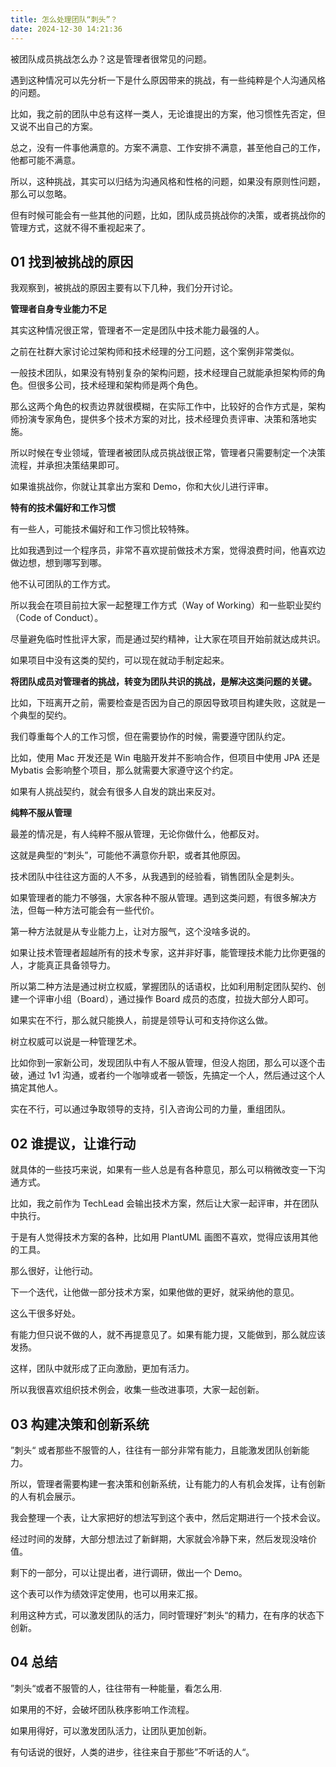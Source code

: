 ```yaml
---
title: 怎么处理团队“刺头”？
date: 2024-12-30 14:21:36   
---
```


被团队成员挑战怎么办？这是管理者很常见的问题。

遇到这种情况可以先分析一下是什么原因带来的挑战，有一些纯粹是个人沟通风格的问题。

比如，我之前的团队中总有这样一类人，无论谁提出的方案，他习惯性先否定，但又说不出自己的方案。

总之，没有一件事他满意的。方案不满意、工作安排不满意，甚至他自己的工作，他都可能不满意。

所以，这种挑战，其实可以归结为沟通风格和性格的问题，如果没有原则性问题，那么可以忽略。

但有时候可能会有一些其他的问题，比如，团队成员挑战你的决策，或者挑战你的管理方式，这就不得不重视起来了。

## 01 找到被挑战的原因

我观察到，被挑战的原因主要有以下几种，我们分开讨论。

**管理者自身专业能力不足**

其实这种情况很正常，管理者不一定是团队中技术能力最强的人。

之前在社群大家讨论过架构师和技术经理的分工问题，这个案例非常类似。

一般技术团队，如果没有特别复杂的架构问题，技术经理自己就能承担架构师的角色。但很多公司，技术经理和架构师是两个角色。

那么这两个角色的权责边界就很模糊，在实际工作中，比较好的合作方式是，架构师扮演专家角色，提供多个技术方案的对比，技术经理负责评审、决策和落地实施。

所以时候在专业领域，管理者被团队成员挑战很正常，管理者只需要制定一个决策流程，并承担决策结果即可。

如果谁挑战你，你就让其拿出方案和 Demo，你和大伙儿进行评审。

**特有的技术偏好和工作习惯**

有一些人，可能技术偏好和工作习惯比较特殊。

比如我遇到过一个程序员，非常不喜欢提前做技术方案，觉得浪费时间，他喜欢边做边想，想到哪写到哪。

他不认可团队的工作方式。

所以我会在项目前拉大家一起整理工作方式（Way of Working）和一些职业契约（Code of Conduct）。

尽量避免临时性批评大家，而是通过契约精神，让大家在项目开始前就达成共识。

如果项目中没有这类的契约，可以现在就动手制定起来。

**将团队成员对管理者的挑战，转变为团队共识的挑战，是解决这类问题的关键。**

比如，下班离开之前，需要检查是否因为自己的原因导致项目构建失败，这就是一个典型的契约。

我们尊重每个人的工作习惯，但在需要协作的时候，需要遵守团队约定。

比如，使用 Mac 开发还是 Win 电脑开发并不影响合作，但项目中使用 JPA 还是 Mybatis 会影响整个项目，那么就需要大家遵守这个约定。

如果有人挑战契约，就会有很多人自发的跳出来反对。

**纯粹不服从管理**

最差的情况是，有人纯粹不服从管理，无论你做什么，他都反对。

这就是典型的“刺头”，可能他不满意你升职，或者其他原因。

技术团队中往往这方面的人不多，从我遇到的经验看，销售团队全是刺头。

如果管理者的能力不够强，大家各种不服从管理。遇到这类问题，有很多解决方法，但每一种方法可能会有一些代价。

第一种方法就是从专业能力上，让对方服气，这个没啥多说的。

如果让技术管理者超越所有的技术专家，这并非好事，能管理技术能力比你更强的人，才能真正具备领导力。

所以第二种方法是通过树立权威，掌握团队的话语权，比如利用制定团队契约、创建一个评审小组（Board），通过操作 Board 成员的态度，拉拢大部分人即可。

如果实在不行，那么就只能换人，前提是领导认可和支持你这么做。

树立权威可以说是一种管理艺术。

比如你到一家新公司，发现团队中有人不服从管理，但没人抱团，那么可以逐个击破，通过 1v1 沟通，或者约一个咖啡或者一顿饭，先搞定一个人，然后通过这个人搞定其他人。

实在不行，可以通过争取领导的支持，引入咨询公司的力量，重组团队。

## 02 谁提议，让谁行动

就具体的一些技巧来说，如果有一些人总是有各种意见，那么可以稍微改变一下沟通方式。

比如，我之前作为 TechLead 会输出技术方案，然后让大家一起评审，并在团队中执行。

于是有人觉得技术方案的各种，比如用 PlantUML 画图不喜欢，觉得应该用其他的工具。

那么很好，让他行动。

下一个迭代，让他做一部分技术方案，如果他做的更好，就采纳他的意见。

这么干很多好处。

有能力但只说不做的人，就不再提意见了。如果有能力提，又能做到，那么就应该发扬。

这样，团队中就形成了正向激励，更加有活力。

所以我很喜欢组织技术例会，收集一些改进事项，大家一起创新。

## 03 构建决策和创新系统

”刺头“ 或者那些不服管的人，往往有一部分非常有能力，且能激发团队创新能力。

所以，管理者需要构建一套决策和创新系统，让有能力的人有机会发挥，让有创新的人有机会展示。

我会整理一个表，让大家把好的想法写到这个表中，然后定期进行一个技术会议。

经过时间的发酵，大部分想法过了新鲜期，大家就会冷静下来，然后发现没啥价值。

剩下的一部分，可以让提出者，进行调研，做出一个 Demo。

这个表可以作为绩效评定使用，也可以用来汇报。

利用这种方式，可以激发团队的活力，同时管理好”刺头“的精力，在有序的状态下创新。

## 04 总结

”刺头“或者不服管的人，往往带有一种能量，看怎么用.

如果用的不好，会破坏团队秩序影响工作流程。

如果用得好，可以激发团队活力，让团队更加创新。

有句话说的很好，人类的进步，往往来自于那些”不听话的人“。




